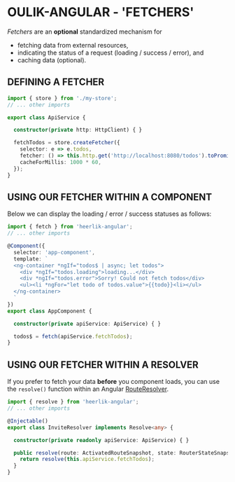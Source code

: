# OULIK-ANGULAR - 'FETCHERS' #
*Fetchers* are an **optional** standardized mechanism for
* fetching data from external resources,
* indicating the status of a request (loading / success / error), and 
* caching data (optional).

## **DEFINING** A FETCHER ##
```Typescript
import { store } from './my-store';
// ... other imports

export class ApiService {

  constructor(private http: HttpClient) { }

  fetchTodos = store.createFetcher({
    selector: e => e.todos,
    fetcher: () => this.http.get('http://localhost:8080/todos').toPromise(),
    cacheForMillis: 1000 * 60,
  });
}
```

## USING OUR FETCHER WITHIN A **COMPONENT** ##

Below we can display the loading / error / success statuses as follows:
```Typescript
import { fetch } from 'heerlik-angular';
// ... other imports

@Component({
  selector: 'app-component',
  template: `
  <ng-container *ngIf="todos$ | async; let todos">
    <div *ngIf="todos.loading">loading...</div>
    <div *ngIf="todos.error">Sorry! Could not fetch todos</div>
    <ul><li *ngFor="let todo of todos.value">{{todo}}<li></ul>
  </ng-container>
  `
})
export class AppComponent {

  constructor(private apiService: ApiService) { }

  todos$ = fetch(apiService.fetchTodos);
}
```

## USING OUR FETCHER WITHIN A **RESOLVER** ##
If you prefer to fetch your data **before** you component loads, you can use the `resolve()` function within an Angular [RouteResolver](https://angular.io/api/router/Resolve).  
```Typescript
import { resolve } from 'heerlik-angular';
// ... other imports

@Injectable()
export class InviteResolver implements Resolve<any> {

  constructor(private readonly apiService: ApiService) { }

  public resolve(route: ActivatedRouteSnapshot, state: RouterStateSnapshot) {
    return resolve(this.apiService.fetchTodos);
  }
}

```